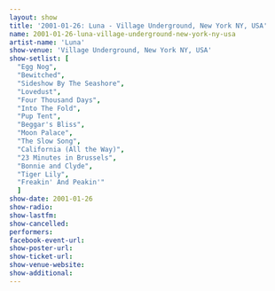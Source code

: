 ```yaml
---
layout: show
title: '2001-01-26: Luna - Village Underground, New York NY, USA'
name: 2001-01-26-luna-village-underground-new-york-ny-usa
artist-name: 'Luna'
show-venue: 'Village Underground, New York NY, USA'
show-setlist: [
  "Egg Nog",
  "Bewitched",
  "Sideshow By The Seashore",
  "Lovedust",
  "Four Thousand Days",
  "Into The Fold",
  "Pup Tent",
  "Beggar's Bliss",
  "Moon Palace",
  "The Slow Song",
  "California (All the Way)",
  "23 Minutes in Brussels",
  "Bonnie and Clyde",
  "Tiger Lily",
  "Freakin' And Peakin'"
  ]
show-date: 2001-01-26
show-radio: 
show-lastfm: 
show-cancelled: 
performers: 
facebook-event-url: 
show-poster-url: 
show-ticket-url: 
show-venue-website: 
show-additional: 
---
```


